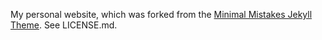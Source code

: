 My personal website, which was forked from the [Minimal Mistakes Jekyll Theme](https://mmistakes.github.io/minimal-mistakes/). See LICENSE.md.